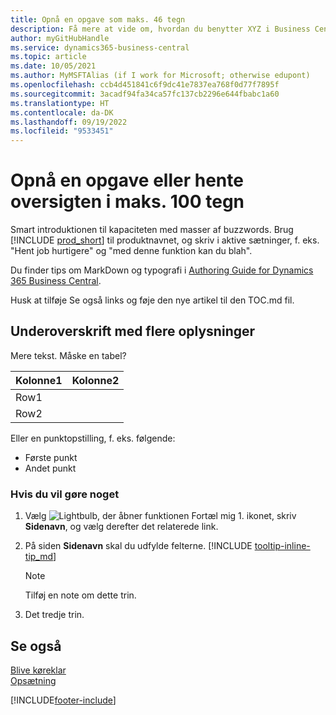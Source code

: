 ```yaml
---
title: Opnå en opgave som maks. 46 tegn
description: Få mere at vide om, hvordan du benytter XYZ i Business Central (og derefter mange bestemte søgeord i en sætning, der lyder naturligt. Den maksimale længde er 160 tegn, hvilket er så langt).
author: myGitHubHandle
ms.service: dynamics365-business-central
ms.topic: article
ms.date: 10/05/2021
ms.author: MyMSFTAlias (if I work for Microsoft; otherwise edupont)
ms.openlocfilehash: ccb4d451841c6f9dc41e7837ea768f0d77f7895f
ms.sourcegitcommit: 3acadf94fa34ca57fc137cb2296e644fbabc1a60
ms.translationtype: HT
ms.contentlocale: da-DK
ms.lasthandoff: 09/19/2022
ms.locfileid: "9533451"
---
```

# <a name="achieve-some-task-or-get-the-overview-in-max-100-characters"></a>Opnå en opgave eller hente oversigten i maks. 100 tegn

Smart introduktionen til kapaciteten med masser af buzzwords. Brug [!INCLUDE [prod_short](includes/prod_short.md)] til produktnavnet, og skriv i aktive sætninger, f. eks. "Hent job hurtigere" og "med denne funktion kan du blah".  

Du finder tips om MarkDown og typografi i [Authoring Guide for Dynamics 365 Business Central](https://learn.microsoft.com/dynamics365/business-central/dev-itpro/help/writing-guide).  

Husk at tilføje Se også links og føje den nye artikel til den TOC.md fil.  

## <a name="subheading-for-more-details"></a>Underoverskrift med flere oplysninger

Mere tekst. Måske en tabel?

|Kolonne1  |Kolonne2  |
|---------|---------|
|Row1     |         |
|Row2     |         |

Eller en punktopstilling, f. eks. følgende:

* Første punkt
* Andet punkt

### <a name="to-do-something"></a>Hvis du vil gøre noget

1. Vælg ![Lightbulb, der åbner funktionen Fortæl mig 1.](media/ui-search/search_small.png "Fortæl mig, hvad du vil foretage dig") ikonet, skriv **Sidenavn**, og vælg derefter det relaterede link.
2. På siden **Sidenavn** skal du udfylde felterne. [!INCLUDE [tooltip-inline-tip_md](includes/tooltip-inline-tip_md.md)]

    > [!NOTE]
    > Tilføj en note om dette trin.
3. Det tredje trin.

## <a name="see-also"></a>Se også

[Blive køreklar](ui-get-ready-business.md)  
[Opsætning](admin-setup-and-administration.md)  

[!INCLUDE[footer-include](includes/footer-banner.md)]
